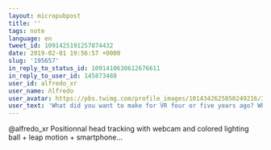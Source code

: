 ```yaml
---
layout: micropubpost
title: ''
tags: note
language: en
tweet_id: 1091425191257874432
date: 2019-02-01 19:56:57 +0000
slug: '195657'
in_reply_to_status_id: 1091410638612676611
in_reply_to_user_id: 145873488
user_id: alfredo_xr
user_name: Λlfredo
user_avatar: https://pbs.twimg.com/profile_images/1014342625850249216/3is6ZLN7.jpg
user_text: 'What did you want to make for VR four or five years ago? What are you making now?'
---
```

@alfredo_xr Positionnal head tracking with webcam and colored lighting ball + leap motion + smartphone...
